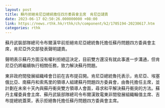 ```yaml
---
layout: post
title: 蘇丹拒絕肯尼亞總統擔任四方委員會主席　肯尼亞譴責
date: 2023-06-17 02:50:26.000000000 +08:00
link: https://news.rthk.hk/rthk/ch/component/k2/1705194-20230617.htm
categories: rthk
---
```


蘇丹武裝部隊總司令布爾漢早前拒絕肯尼亞總統魯托擔任蘇丹問題四方委員會主席，肯尼亞外交部發表聲明譴責。

聲明表示蘇丹方面沒有權利拒絕這決定，目前雙方還沒有就此事進一步溝通，但肯尼亞仍將繼續執行相關任務，致力解決蘇丹問題。

東非政府間發展組織峰會日前在吉布提召開。肯尼亞總統魯托表示，肯尼亞、埃塞俄比亞、南蘇丹和索馬里的領導人組建蘇丹問題四方委員會，由魯托擔任主席，並計劃在未來十天內與蘇丹衝突雙方領導人會面，尋求和平解決蘇丹衝突的方法。蘇丹主權委員會主席、蘇丹武裝部隊總司令布爾漢致電東非間發展組織輪值主席、吉布提總統蓋萊，表示拒絕魯托擔任蘇丹問題四方委員會主席。
